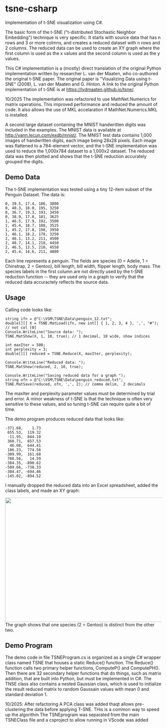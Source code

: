 # tsne-csharp
Implementation of t-SNE visualization using C#.

The basic form of the t-SNE ("t-distributed Stochastic Neighbor Embedding") technique is very specific. It starts with source data that has n rows and 3 or more colmns, and creates a reduced dataset with n rows and 2 columns. The reduced data can be used to create an XY graph where the first column is used as the x values and the second column is used as the y values.

This C# implementation is a (mostly) direct translation of the original Python implementation written by researcher L. van der Maaten, who co-authored the original t-SNE paper. The original paper is "Visualizing Data using t-SNE" (2008), L. van der Maaten and G. Hinton. A link to the original Python implementation of t-SNE is at https://lvdmaaten.github.io/tsne/.

10/2025 
The implementation was refactored to use MathNet.Numerics for matrix operations. This improved performance and reduced the amount of code.
It also allows the use of MKL accelaration if MathNet.Numerics.MKL is installed.

A second large dataset containing the MNIST handwritten digits was included in the examples. The MNIST data is available at http://yann.lecun.com/exdb/mnist/. The MNIST test data contains 1,000 images of handwritten digits, each image being 28x28 pixels. Each image was flattened to a 784-element vector, and the t-SNE implementation was used to reduce the 1,000x784 dataset to a 1,000x2 dataset. The reduced data was then plotted and shows that the t-SNE reduction accurately grouped the digits.

## Demo Data

The t-SNE implementation was tested using a tiny 12-item subset of the Penguin Dataset. The data is:

    0, 39.5, 17.4, 186, 3800  
    0, 40.3, 18.0, 195, 3250  
    0, 36.7, 19.3, 193, 3450  
    0, 38.9, 17.8, 181, 3625  
    1, 46.5, 17.9, 192, 3500  
    1, 45.4, 18.7, 188, 3525  
    1, 45.2, 17.8, 198, 3950  
    1, 46.1, 18.2, 178, 3250  
    2, 46.1, 13.2, 211, 4500  
    2, 48.7, 14.1, 210, 4450  
    2, 46.5, 13.5, 210, 4550  
    2, 45.4, 14.6, 211, 4800  

Each line represents a penguin. The fields are species (0 = Adelie, 1 = Chinstrap, 2 = Gentoo), bill length, bill width, flipper length, body mass. The species labels in the first column are not directly used by the t-SNE reduction function -- they are used only in a graph to verify that the reduced data accuractely reflects the source data.

## Usage

Calling code looks like:

    string ifn = @"C:\VSM\TSNE\Data\penguin_12.txt";  
    double[][] X = TSNE.MatLoad(ifn, new int[] { 1, 2, 3, 4 }, ',', "#"); // not col [0]  
    Console.WriteLine("Source data: ");  
    TSNE.MatShow(X, 1, 10, true); // 1 decimal, 10 wide, show indices  

    int maxIter = 500;  
    int perplexity = 3;  
    double[][] reduced = TSNE.Reduce(X, maxIter, perplexity);  

    Console.WriteLine("Reduced data: ");  
    TSNE.MatShow(reduced, 2, 10, true);  

    Console.WriteLine("Saving reduced data for a graph ");  
    string ofn = @"C:\VSM\TSNE\Data\penguin_reduced.txt";  
    TSNE.MatSave(reduced, ofn, ',', 2); // comma delim,  2 decimals  

The maxIter and perplexity parameter values must be determined by trial and error. A minor weakness of t-SNE is that the technique is often very sensitive to these values, and so tuning t-SNE can require quite a bit of time.

The demo program produces reduced data that looks like:

    -371.68,    1.73
     655.53,  119.32
     -11.95,  844.10
     360.71,  657.53
      46.08,  644.41
     186.23,  774.56
    -309.99,  161.68
     788.56,   14.59
    -384.35, -890.62
    -509.66, -738.33
    -304.47, -694.46
    -145.02, -894.52

I manually dropped the reduced data into an Excel spreadsheet, added the class labels, and made an XY graph:

<img src="penguin_12_reduced_graph.jpg"
  style="float: left; margin-right: 10px;" width="600" height="400"/>

The graph shows that one species (2 = Gentoo) is distinct from the other two.

## Demo Program

The demo code in file TSNEProgram.cs is organized as a single C# wrapper class named TSNE that houses a static Reduce() function. The Reduce() function calls two primary helper functions, ComputeP() and ComputePH(). Then there are 32 secondary helper functions that do things, such as matrix addition, that are built into Python, but must be implemented in C#. The TNSE class also contains a nested Gaussian class, which is used to initialize the result reduced matrix to random Gaussain values with mean 0 and standard deviation 1.

10/2025: After refactoring A PCA class was added thaqt allows pre-clustering the data before applying T-SNE. THis is a common way to speed up the algorithm
The TSNEprogram was separated from the main TSNEClass file and a csproject to allow running in VScode was added
